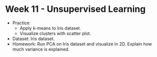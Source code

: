 # Week 11 - Unsupervised Learning
- Practice:
    - Apply k-means to Iris dataset.
    - Visualize clusters with scatter plot.
- Dataset: Iris dataset.
- Homework: Run PCA on Iris dataset and visualize in 2D. Explain how much variance is explained.